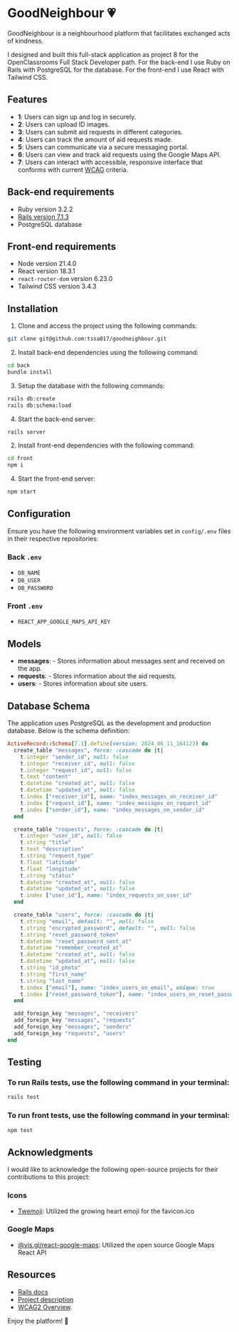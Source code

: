 # GoodNeighbour 💗

GoodNeighbour is a neighbourhood platform that facilitates exchanged acts of kindness.

I designed and built this full-stack application as project 8 for the OpenClassrooms Full Stack Developer path. For the back-end I use Ruby on Rails with PostgreSQL for the database. For the front-end I use React with Tailwind CSS.

## Features

-   **1**: Users can sign up and log in securely.
-   **2**: Users can upload ID images.
-   **3**: Users can submit aid requests in different categories.
-   **4**: Users can track the amount of aid requests made.
-   **5**: Users can communicate via a secure messaging portal.
-   **6**: Users can view and track aid requests using the Google Maps API.
-   **7**: Users can interact with accessible, responsive interface that conforms with current [WCAG](https://www.w3.org/WAI/standards-guidelines/wcag/) criteria.

## Back-end requirements

-   Ruby version 3.2.2
-   [Rails version 7.1.3](https://guides.rubyonrails.org/v5.1/getting_started.html)
-   PostgreSQL database

## Front-end requirements

-   Node version 21.4.0
-   React version 18.3.1
-   `react-router-dom` version 6.23.0
-   Tailwind CSS version 3.4.3

## Installation

1. Clone and access the project using the following commands:

```bash
git clone git@github.com:tssa017/goodneighbour.git
```

2. Install back-end dependencies using the following command:

```bash
cd back
bundle install
```

3. Setup the database with the following commands:

```bash
rails db:create
rails db:schema:load
```

4. Start the back-end server:

```bash
rails server
```

2. Install front-end dependencies with the following command:

```bash
cd front
npm i
```

4. Start the front-end server:

```bash
npm start
```

## Configuration

Ensure you have the following environment variables set in `config/.env` files in their respective repositories:

### Back `.env`

-   `DB_NAME`
-   `DB_USER`
-   `DB_PASSWORD`

### Front `.env`

-   `REACT_APP_GOOGLE_MAPS_API_KEY`

## Models

-   **messages**: - Stores information about messages sent and received on the app.
-   **requests**: - Stores information about the aid requests.
-   **users**: - Stores information about site users.

## Database Schema

The application uses PostgreSQL as the development and production database. Below is the schema definition:

```ruby
ActiveRecord::Schema[7.1].define(version: 2024_06_11_164123) do
  create_table "messages", force: :cascade do |t|
    t.integer "sender_id", null: false
    t.integer "receiver_id", null: false
    t.integer "request_id", null: false
    t.text "content"
    t.datetime "created_at", null: false
    t.datetime "updated_at", null: false
    t.index ["receiver_id"], name: "index_messages_on_receiver_id"
    t.index ["request_id"], name: "index_messages_on_request_id"
    t.index ["sender_id"], name: "index_messages_on_sender_id"
  end

  create_table "requests", force: :cascade do |t|
    t.integer "user_id", null: false
    t.string "title"
    t.text "description"
    t.string "request_type"
    t.float "latitude"
    t.float "longitude"
    t.string "status"
    t.datetime "created_at", null: false
    t.datetime "updated_at", null: false
    t.index ["user_id"], name: "index_requests_on_user_id"
  end

  create_table "users", force: :cascade do |t|
    t.string "email", default: "", null: false
    t.string "encrypted_password", default: "", null: false
    t.string "reset_password_token"
    t.datetime "reset_password_sent_at"
    t.datetime "remember_created_at"
    t.datetime "created_at", null: false
    t.datetime "updated_at", null: false
    t.string "id_photo"
    t.string "first_name"
    t.string "last_name"
    t.index ["email"], name: "index_users_on_email", unique: true
    t.index ["reset_password_token"], name: "index_users_on_reset_password_token", unique: true
  end

  add_foreign_key "messages", "receivers"
  add_foreign_key "messages", "requests"
  add_foreign_key "messages", "senders"
  add_foreign_key "requests", "users"
end
```

## Testing

### To run Rails tests, use the following command in your terminal:

```bash
rails test
```

### To run front tests, use the following command in your terminal:

```bash
npm test
```

## Acknowledgments

I would like to acknowledge the following open-source projects for their contributions to this project:

### Icons

-   [Twemoji](https://github.com/twitter/twemoji): Utilized the growing heart emoji for the favicon.ico

### Google Maps

-   [@vis.gl/react-google-maps](https://www.npmjs.com/package/@vis.gl/react-google-maps): Utilized the open source Google Maps React API

## Resources

-   [Rails docs](https://guides.rubyonrails.org/)
-   [Project description](https://openclassrooms.com/en/paths/509/projects/242/assignment)
-   [WCAG2 Overview](https://www.w3.org/WAI/standards-guidelines/wcag/).

Enjoy the platform! 🚀
